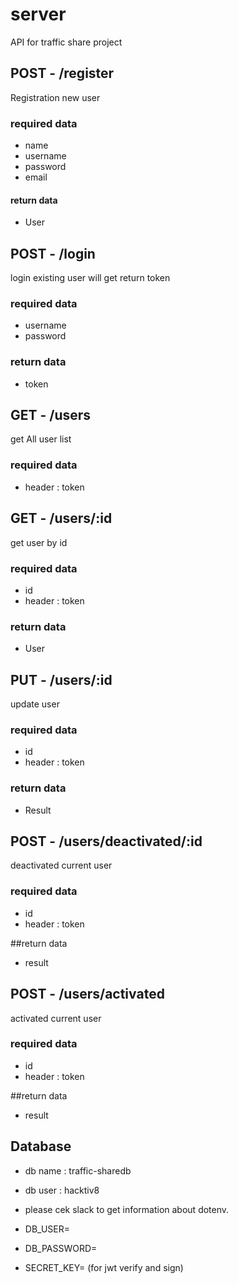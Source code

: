 # server
API for traffic share project

## POST - /register

Registration new user 

### required data 
- name
- username
- password
- email


#### return data
- User

## POST - /login
login existing user will get return token

### required data
- username
- password

### return data
- token

## GET - /users
get All user list

### required data
- header : token

## GET - /users/:id
get user by id

### required data 
- id
- header : token

### return data
- User

## PUT - /users/:id
update user

### required data
- id
- header : token

### return data
- Result

## POST - /users/deactivated/:id
deactivated current user

### required data
- id
- header : token

##return data
- result

## POST - /users/activated
activated current user

### required data
- id
- header : token

##return data
- result

## Database
- db name : traffic-sharedb
- db user : hacktiv8

- please cek slack to get information about dotenv.
- DB_USER=<cek-slack>
- DB_PASSWORD=<cek-slack>
- SECRET_KEY=<cek-slack> (for jwt verify and sign)